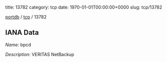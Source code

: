 title: 13782
category: tcp
date: 1970-01-01T00:00:00+0000
slug: tcp/13782

[portdb](/) / [tcp](/category/tcp.html) / 13782


## IANA Data

_Name:_ bpcd

_Description:_ VERITAS NetBackup

